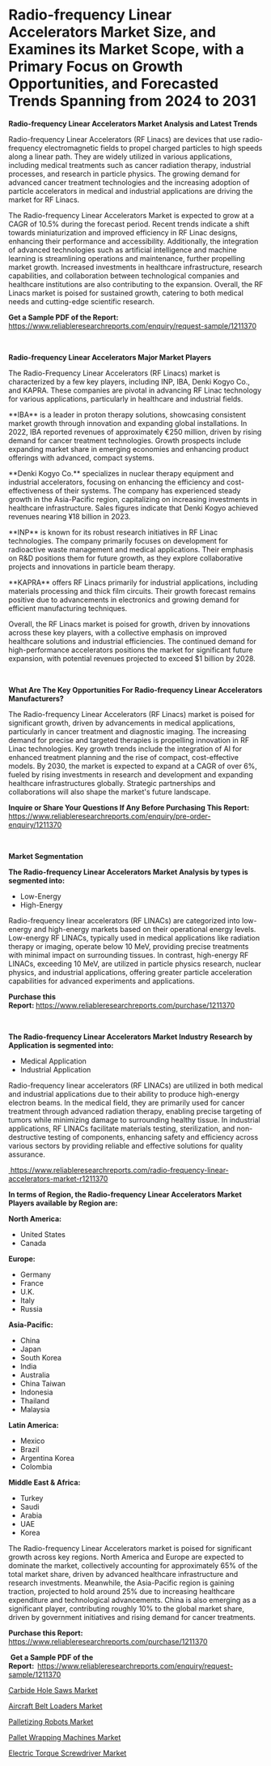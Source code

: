 <p><h1>Radio-frequency Linear Accelerators Market Size, and Examines its Market Scope, with a Primary Focus on Growth Opportunities, and Forecasted Trends Spanning from 2024 to 2031</h1></p><p><strong>Radio-frequency Linear Accelerators Market Analysis and Latest Trends</strong></p>
<p><p>Radio-frequency Linear Accelerators (RF Linacs) are devices that use radio-frequency electromagnetic fields to propel charged particles to high speeds along a linear path. They are widely utilized in various applications, including medical treatments such as cancer radiation therapy, industrial processes, and research in particle physics. The growing demand for advanced cancer treatment technologies and the increasing adoption of particle accelerators in medical and industrial applications are driving the market for RF Linacs.</p><p>The Radio-frequency Linear Accelerators Market is expected to grow at a CAGR of 10.5% during the forecast period. Recent trends indicate a shift towards miniaturization and improved efficiency in RF Linac designs, enhancing their performance and accessibility. Additionally, the integration of advanced technologies such as artificial intelligence and machine learning is streamlining operations and maintenance, further propelling market growth. Increased investments in healthcare infrastructure, research capabilities, and collaboration between technological companies and healthcare institutions are also contributing to the expansion. Overall, the RF Linacs market is poised for sustained growth, catering to both medical needs and cutting-edge scientific research.</p></p>
<p><strong>Get a Sample PDF of the Report:&nbsp;</strong> <a href="https://www.reliableresearchreports.com/enquiry/request-sample/1211370?utm_campaign=1393&utm_medium=2&utm_source=Github&utm_content=ia&utm_term=05102024&utm_id=radio-frequency-linear-accelerators">https://www.reliableresearchreports.com/enquiry/request-sample/1211370</a></p>
<p>&nbsp;</p>
<p><strong>Radio-frequency Linear Accelerators Major Market Players</strong></p>
<p><p>The Radio-Frequency Linear Accelerators (RF Linacs) market is characterized by a few key players, including INP, IBA, Denki Kogyo Co., and KAPRA. These companies are pivotal in advancing RF Linac technology for various applications, particularly in healthcare and industrial fields.</p><p>**IBA** is a leader in proton therapy solutions, showcasing consistent market growth through innovation and expanding global installations. In 2022, IBA reported revenues of approximately €250 million, driven by rising demand for cancer treatment technologies. Growth prospects include expanding market share in emerging economies and enhancing product offerings with advanced, compact systems.</p><p>**Denki Kogyo Co.** specializes in nuclear therapy equipment and industrial accelerators, focusing on enhancing the efficiency and cost-effectiveness of their systems. The company has experienced steady growth in the Asia-Pacific region, capitalizing on increasing investments in healthcare infrastructure. Sales figures indicate that Denki Kogyo achieved revenues nearing ¥18 billion in 2023.</p><p>**INP** is known for its robust research initiatives in RF Linac technologies. The company primarily focuses on development for radioactive waste management and medical applications. Their emphasis on R&D positions them for future growth, as they explore collaborative projects and innovations in particle beam therapy.</p><p>**KAPRA** offers RF Linacs primarily for industrial applications, including materials processing and thick film circuits. Their growth forecast remains positive due to advancements in electronics and growing demand for efficient manufacturing techniques.</p><p>Overall, the RF Linacs market is poised for growth, driven by innovations across these key players, with a collective emphasis on improved healthcare solutions and industrial efficiencies. The continued demand for high-performance accelerators positions the market for significant future expansion, with potential revenues projected to exceed $1 billion by 2028.</p></p>
<p>&nbsp;</p>
<p><strong>What Are The Key Opportunities For Radio-frequency Linear Accelerators Manufacturers?</strong></p>
<p><p>The Radio-frequency Linear Accelerators (RF Linacs) market is poised for significant growth, driven by advancements in medical applications, particularly in cancer treatment and diagnostic imaging. The increasing demand for precise and targeted therapies is propelling innovation in RF Linac technologies. Key growth trends include the integration of AI for enhanced treatment planning and the rise of compact, cost-effective models. By 2030, the market is expected to expand at a CAGR of over 6%, fueled by rising investments in research and development and expanding healthcare infrastructures globally. Strategic partnerships and collaborations will also shape the market's future landscape.</p></p>
<p><strong>Inquire or Share Your Questions If Any Before Purchasing This Report:</strong> <a href="https://www.reliableresearchreports.com/enquiry/pre-order-enquiry/1211370?utm_campaign=1393&utm_medium=2&utm_source=Github&utm_content=ia&utm_term=05102024&utm_id=radio-frequency-linear-accelerators">https://www.reliableresearchreports.com/enquiry/pre-order-enquiry/1211370</a></p>
<p>&nbsp;</p>
<p><strong>Market Segmentation</strong></p>
<p><strong>The Radio-frequency Linear Accelerators Market Analysis by types is segmented into:</strong></p>
<p><ul><li>Low-Energy</li><li>High-Energy</li></ul></p>
<p><p>Radio-frequency linear accelerators (RF LINACs) are categorized into low-energy and high-energy markets based on their operational energy levels. Low-energy RF LINACs, typically used in medical applications like radiation therapy or imaging, operate below 10 MeV, providing precise treatments with minimal impact on surrounding tissues. In contrast, high-energy RF LINACs, exceeding 10 MeV, are utilized in particle physics research, nuclear physics, and industrial applications, offering greater particle acceleration capabilities for advanced experiments and applications.</p></p>
<p><strong>Purchase this Report:&nbsp;</strong><a href="https://www.reliableresearchreports.com/purchase/1211370?utm_campaign=1393&utm_medium=2&utm_source=Github&utm_content=ia&utm_term=05102024&utm_id=radio-frequency-linear-accelerators">https://www.reliableresearchreports.com/purchase/1211370</a></p>
<p>&nbsp;</p>
<p><strong>The Radio-frequency Linear Accelerators Market Industry Research by Application is segmented into:</strong></p>
<p><ul><li>Medical Application</li><li>Industrial Application</li></ul></p>
<p><p>Radio-frequency linear accelerators (RF LINACs) are utilized in both medical and industrial applications due to their ability to produce high-energy electron beams. In the medical field, they are primarily used for cancer treatment through advanced radiation therapy, enabling precise targeting of tumors while minimizing damage to surrounding healthy tissue. In industrial applications, RF LINACs facilitate materials testing, sterilization, and non-destructive testing of components, enhancing safety and efficiency across various sectors by providing reliable and effective solutions for quality assurance.</p></p>
<p><a href="https://www.reliableresearchreports.com/radio-frequency-linear-accelerators-market-r1211370?utm_campaign=1393&utm_medium=2&utm_source=Github&utm_content=ia&utm_term=05102024&utm_id=radio-frequency-linear-accelerators">&nbsp;https://www.reliableresearchreports.com/radio-frequency-linear-accelerators-market-r1211370</a></p>
<p><strong>In terms of Region, the Radio-frequency Linear Accelerators Market Players available by Region are:</strong></p>
<p>
    <p> <strong> North America: </strong>
        <ul>
            <li>United States</li>
            <li>Canada</li>
        </ul>
        </p> 
    <p> <strong> Europe: </strong>
        <ul>
            <li>Germany</li>
            <li>France</li>
            <li>U.K.</li>
            <li>Italy</li>
            <li>Russia</li>
        </ul>
        </p> 
    <p> <strong> Asia-Pacific: </strong>
        <ul>
            <li>China</li>
            <li>Japan</li>
            <li>South Korea</li>
            <li>India</li>
            <li>Australia</li>
            <li>China Taiwan</li>
            <li>Indonesia</li>
            <li>Thailand</li>
            <li>Malaysia</li>
        </ul>
        </p> 
    <p> <strong> Latin America: </strong>
        <ul>
            <li>Mexico</li>
            <li>Brazil</li>
            <li>Argentina Korea</li>
            <li>Colombia</li>
        </ul>
        </p> 
    <p> <strong> Middle East & Africa: </strong>
        <ul>
            <li>Turkey</li>
            <li>Saudi</li>
            <li>Arabia</li>
            <li>UAE</li>
            <li>Korea</li>
        </ul>
    </p>
    </p>
<p><p>The Radio-frequency Linear Accelerators market is poised for significant growth across key regions. North America and Europe are expected to dominate the market, collectively accounting for approximately 65% of the total market share, driven by advanced healthcare infrastructure and research investments. Meanwhile, the Asia-Pacific region is gaining traction, projected to hold around 25% due to increasing healthcare expenditure and technological advancements. China is also emerging as a significant player, contributing roughly 10% to the global market share, driven by government initiatives and rising demand for cancer treatments.</p></p>
<p><strong>Purchase this Report: </strong><a href="https://www.reliableresearchreports.com/purchase/1211370?utm_campaign=1393&utm_medium=2&utm_source=Github&utm_content=ia&utm_term=05102024&utm_id=radio-frequency-linear-accelerators">https://www.reliableresearchreports.com/purchase/1211370</a></p>
<p>&nbsp;<strong>Get a Sample PDF of the Report:&nbsp;&nbsp;</strong><a href="https://www.reliableresearchreports.com/enquiry/request-sample/1211370?utm_campaign=1393&utm_medium=2&utm_source=Github&utm_content=ia&utm_term=05102024&utm_id=radio-frequency-linear-accelerators">https://www.reliableresearchreports.com/enquiry/request-sample/1211370</a></p>
<p><strong></strong></p>
<p><p><a href="https://www.linkedin.com/pulse/carbide-hole-saws-spectrum-usage-patterns-sector-evolution-jylhe?utm_campaign=1393&utm_medium=2&utm_source=Github&utm_content=ia&utm_term=05102024&utm_id=radio-frequency-linear-accelerators">Carbide Hole Saws Market</a></p><p><a href="https://www.linkedin.com/pulse/aircraft-belt-loaders-market-innovations-trends-comprehensive-ydv1e?utm_campaign=1393&utm_medium=2&utm_source=Github&utm_content=ia&utm_term=05102024&utm_id=radio-frequency-linear-accelerators">Aircraft Belt Loaders Market</a></p><p><a href="https://www.linkedin.com/pulse/booming-palletizing-robots-market-sector-analysis-growth-fh8oe?utm_campaign=1393&utm_medium=2&utm_source=Github&utm_content=ia&utm_term=05102024&utm_id=radio-frequency-linear-accelerators">Palletizing Robots Market</a></p><p><a href="https://www.linkedin.com/pulse/pallet-wrapping-machines-market-evolution-key-trends-bwiue?utm_campaign=1393&utm_medium=2&utm_source=Github&utm_content=ia&utm_term=05102024&utm_id=radio-frequency-linear-accelerators">Pallet Wrapping Machines Market</a></p><p><a href="https://www.linkedin.com/pulse/electric-torque-screwdriver-industry-resonance-127-amplification-tizke?utm_campaign=1393&utm_medium=2&utm_source=Github&utm_content=ia&utm_term=05102024&utm_id=radio-frequency-linear-accelerators">Electric Torque Screwdriver Market</a></p></p>